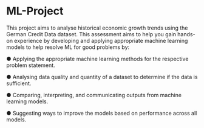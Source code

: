 # ML-Project

This project aims to analyse historical economic growth trends using the German Credit Data dataset. This assessment aims to help you gain hands-on experience by developing and applying appropriate
machine learning models to help resolve ML for good problems by:

  ● Applying the appropriate machine learning methods for the respective problem statement.
  
  ● Analysing data quality and quantity of a dataset to determine if the data is sufficient.
  
  ● Comparing, interpreting, and communicating outputs from machine learning models.
  
  ● Suggesting ways to improve the models based on performance across all models.

